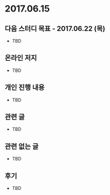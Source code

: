 # 2017.06.15

## 다음 스터디 목표 - 2017.06.22 (목)

* TBD

## 온라인 저지

* TBD

## 개인 진행 내용

* TBD

## 관련 글

* TBD

## 관련 없는 글

* TBD

## 후기

* TBD


